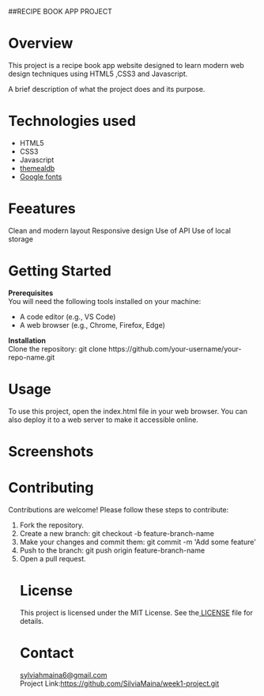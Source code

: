 ##RECIPE BOOK APP PROJECT
# Overview
This project is a recipe book app website designed to learn modern web design techniques using HTML5 ,CSS3 and Javascript.

A brief description of what the project does and its purpose.
# Technologies used

<ul>
<li>HTML5</li>
<li>CSS3</li>
<li>Javascript</li>
<li><a href= 'https://www.themealdb.com' >themealdb</a></li>
<li><a href="https://fonts.google.com/">Google fonts</a></li>
</ul>

# Feeatures
Clean and modern layout
Responsive design
Use of API
Use of local storage

# Getting Started
<b>Prerequisites</b><br>
You will need the following tools installed on your machine:
<ul>
<li>A code editor (e.g., VS Code)</li>
<li>A web browser (e.g., Chrome, Firefox, Edge)</li>
</ul>
<b> Installation</b>
<br>
Clone the repository:
git clone https://github.com/your-username/your-repo-name.git

# Usage
To use this project, open the index.html file in your web browser. You can also deploy it to a web server to make it accessible online.

# Screenshots
<a href="/assets/screenshot.PNG"></a>
# Contributing
Contributions are welcome! Please follow these steps to contribute:
<ol>
  <li>Fork the repository.</li>
<li>Create a new branch: git checkout -b feature-branch-name</li>
<li>Make your changes and commit them: git commit -m 'Add some feature'</li>
<li>Push to the branch: git push origin feature-branch-name</li>
<li>Open a pull request.</li>

# License
This project is licensed under the MIT License. See the<a href=""> LICENSE</a> file for details.
# Contact
sylviahmaina6@gmail.com<br>
Project Link:https://github.com/SilviaMaina/week1-project.git

